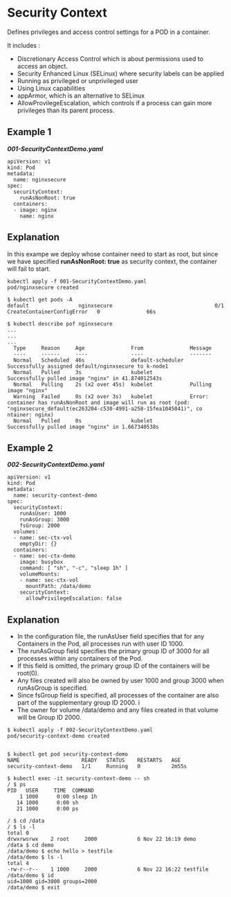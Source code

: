 # Security Context

Defines privileges and access control settings for a POD in a container.

It includes :

* Discretionary Access Control which is about permissions used to access an object.
* Security Enhanced Linux (SELinux) where security labels can be applied
* Running as privileged or unprivileged user
* Using Linux capabilities
* appArmor, which is an alternative to SELinux
* AllowProvilegeEscalation, which controls if a process can gain more privileges than its parent process.

## Example 1

***001-SecurityContextDemo.yaml***
```
apiVersion: v1
kind: Pod
metadata:
  name: nginxsecure
spec:
  securityContext:
    runAsNonRoot: true
  containers:
  - image: nginx
    name: nginx
```

## Explanation

In this exampe we deploy whose container need to start as root, but since we have specified
**runAsNonRoot: true** as security context, the container will fail to start.

```
kubectl apply -f 001-SecurityContextDemo.yaml
pod/nginxsecure created

$ kubectl get pods -A
default                nginxsecure                                 0/1     CreateContainerConfigError   0               66s

$ kubectl describe pof nginxsecure
...
...
...
  Type     Reason     Age               From               Message
  ----     ------     ----              ----               -------
  Normal   Scheduled  46s               default-scheduler  Successfully assigned default/nginxsecure to k-node1
  Normal   Pulled     3s                kubelet            Successfully pulled image "nginx" in 41.874012543s
  Normal   Pulling    2s (x2 over 45s)  kubelet            Pulling image "nginx"
  Warning  Failed     0s (x2 over 3s)   kubelet            Error: container has runAsNonRoot and image will run as root (pod: "nginxsecure_default(ec263204-c530-4991-a258-15fea1045041)", co
ntainer: nginx)
  Normal   Pulled     0s                kubelet            Successfully pulled image "nginx" in 1.667340538s

```

## Example 2

***002-SecurityContextDemo.yaml***
```
apiVersion: v1
kind: Pod
metadata:
  name: security-context-demo
spec:
  securityContext:
    runAsUser: 1000
    runAsGroup: 3000
    fsGroup: 2000
  volumes:
  - name: sec-ctx-vol
    emptyDir: {}
  containers:
  - name: sec-ctx-demo
    image: busybox
    command: [ "sh", "-c", "sleep 1h" ]
    volumeMounts:
    - name: sec-ctx-vol
      mountPath: /data/demo
    securityContext:
      allowPrivilegeEscalation: false
```

## Explanation

* In the configuration file, the runAsUser field specifies that for any Containers in the Pod, all processes run with user ID 1000. 
* The runAsGroup field specifies the primary group ID of 3000 for all processes within any containers of the Pod. 
* If this field is omitted, the primary group ID of the containers will be root(0). 
* Any files created will also be owned by user 1000 and group 3000 when runAsGroup is specified. 
* Since fsGroup field is specified, all processes of the container are also part of the supplementary group ID 2000. i
* The owner for volume /data/demo and any files created in that volume will be Group ID 2000.

```
$ kubectl apply -f 002-SecurityContextDemo.yaml
pod/security-context-demo created


$ kubectl get pod security-context-demo
NAME                    READY   STATUS    RESTARTS   AGE
security-context-demo   1/1     Running   0          2m55s

$ kubectl exec -it security-context-demo -- sh
/ $ ps
PID   USER     TIME  COMMAND
    1 1000      0:00 sleep 1h
   14 1000      0:00 sh
   21 1000      0:00 ps

/ $ cd /data
/ $ ls -l
total 0
drwxrwsrwx    2 root     2000             6 Nov 22 16:19 demo
/data $ cd demo
/data/demo $ echo hello > testfile
/data/demo $ ls -l
total 4
-rw-r--r--    1 1000     2000             6 Nov 22 16:22 testfile
/data/demo $ id
uid=1000 gid=3000 groups=2000
/data/demo $ exit
```
